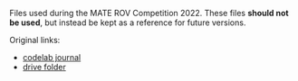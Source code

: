 Files used during the MATE ROV Competition 2022. These files **should not be used**,
but instead be kept as a reference for future versions.

Original links:
* [codelab journal](https://colab.research.google.com/drive/125fCriw_GCeHj1Vg1EJfDKAJ4r7V2cqY?usp=sharing)
* [drive folder](https://drive.google.com/drive/folders/16tpxvWGlMtow4yVSLhGzBxigXnAoWuXf?usp=sharing)
